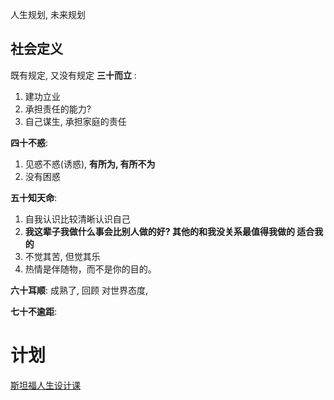 

 人生规划, 未来规划
## 社会定义
既有规定, 又没有规定
**三十而立** :
1. 建功立业
2. 承担责任的能力?  
3. 自己谋生, 承担家庭的责任

**四十不惑**:
1. 见惑不惑(诱惑), **有所为, 有所不为**
2. 没有困惑

**五十知天命**:
1. 自我认识比较清晰认识自己
2. **我这辈子我做什么事会比别人做的好? 其他的和我没关系最值得我做的 适合我的**
3. 不觉其苦, 但觉其乐
4. 热情是伴随物，而不是你的目的。

**六十耳顺**:
成熟了, 回顾
对世界态度, 

**七十不逾距**: 

# 计划

[斯坦福人生设计课](斯坦福人生设计课.md)




